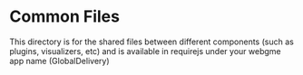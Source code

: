 # Common Files
This directory is for the shared files between different components (such as plugins, visualizers, etc) and is available in requirejs under your webgme app name (GlobalDelivery)
